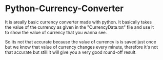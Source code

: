 # Python-Currency-Converter

It is areally basic currency converter made with python. It basically takes the value of the currency as given in the "CurrencyData.txt" file and use it to show the value of currency that you wanna see.

So its not that accurate because the value of currency is is saved just once but we know that value of currency changes every minute, therefore it's not that accurate but still it will give you a very good round-off result.
